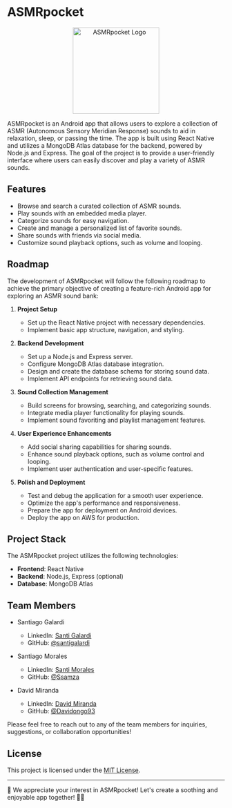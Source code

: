 # ASMRpocket

<div align="center">
  <img src="https://www.vhv.rs/dpng/d/513-5133351_rose-gold-darksteel-black-bluetooth-version-of-the.png" alt="ASMRpocket Logo" width="200" height="200">
</div>

ASMRpocket is an Android app that allows users to explore a collection of ASMR (Autonomous Sensory Meridian Response) sounds to aid in relaxation, sleep, or passing the time. The app is built using React Native and utilizes a MongoDB Atlas database for the backend, powered by Node.js and Express. The goal of the project is to provide a user-friendly interface where users can easily discover and play a variety of ASMR sounds.

## Features

- Browse and search a curated collection of ASMR sounds.
- Play sounds with an embedded media player.
- Categorize sounds for easy navigation.
- Create and manage a personalized list of favorite sounds.
- Share sounds with friends via social media.
- Customize sound playback options, such as volume and looping.

## Roadmap

The development of ASMRpocket will follow the following roadmap to achieve the primary objective of creating a feature-rich Android app for exploring an ASMR sound bank:

1. **Project Setup**
   - Set up the React Native project with necessary dependencies.
   - Implement basic app structure, navigation, and styling.

2. **Backend Development**
   - Set up a Node.js and Express server.
   - Configure MongoDB Atlas database integration.
   - Design and create the database schema for storing sound data.
   - Implement API endpoints for retrieving sound data.

3. **Sound Collection Management**
   - Build screens for browsing, searching, and categorizing sounds.
   - Integrate media player functionality for playing sounds.
   - Implement sound favoriting and playlist management features.

4. **User Experience Enhancements**
   - Add social sharing capabilities for sharing sounds.
   - Enhance sound playback options, such as volume control and looping.
   - Implement user authentication and user-specific features.

5. **Polish and Deployment**
   - Test and debug the application for a smooth user experience.
   - Optimize the app's performance and responsiveness.
   - Prepare the app for deployment on Android devices.
   - Deploy the app on AWS for production.

## Project Stack

The ASMRpocket project utilizes the following technologies:

- **Frontend**: React Native
- **Backend**: Node.js, Express (optional)
- **Database**: MongoDB Atlas

## Team Members

- Santiago Galardi
  - LinkedIn: [Santi Galardi](https://www.linkedin.com/in/santigalardi/)
  - GitHub: [@santigalardi](https://github.com/santigalardi)

- Santiago Morales
  - LinkedIn: [Santi Morales](https://www.linkedin.com/in/morales-santiago/)
  - GitHub: [@Ssamza](https://github.com/Ssamza)

- David Miranda
  - LinkedIn: [David Miranda](https://www.linkedin.com/in/david-orlando-miranda-roa-7239b0264/)
  - GitHub: [@Davidongo93](https://github.com/Davidongo93)

Please feel free to reach out to any of the team members for inquiries, suggestions, or collaboration opportunities!

## License

This project is licensed under the [MIT License](LICENSE).

---

🌟 We appreciate your interest in ASMRpocket! Let's create a soothing and enjoyable app together! 🌙✨
